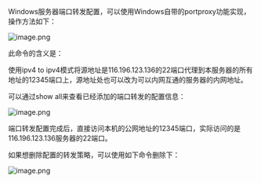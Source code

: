 Windows服务器端口转发配置，可以使用Windows自带的portproxy功能实现，操作方法如下：

![image.png](https://img1.jcloudcs.com/cms/de68b960-58f0-4bb4-a2d9-9c71c7ebcc4c20180224091005.png)

此命令的含义是：

使用ipv4 to ipv4模式将源地址是116.196.123.136的22端口代理到本服务器的所有地址的12345端口上，源地址处也可以改为可以内网互通的服务器的内网地址。

可以通过show all来查看已经添加的端口转发的配置信息：

![image.png](https://img1.jcloudcs.com/cms/039d9b47-b90b-422b-b452-2aa669ba761720180224091029.png)

端口转发配置完成后，直接访问本机的公网地址的12345端口，实际访问的是116.196.123.136服务器的22端口。

如果想删除配置的转发策略，可以使用如下命令删除下：

![image.png](https://img1.jcloudcs.com/cms/c991c326-666b-44cc-93a3-a1020ea1d32020180224091124.png)